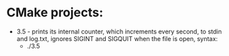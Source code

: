 # CMake projects:

- 3.5 - prints its internal counter, which increments every second, to stdin and log.txt, ignores SIGINT and SIGQUIT when the file is open, syntax:
  - ./3.5